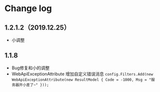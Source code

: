 # Change log

## 1.2.1.2（2019.12.25）
- 小调整


## 1.1.8
- Bug修复和小的调整
- WebApiExceptionAttribute 增加自定义错误消息
`config.Filters.Add(new WebApiExceptionAttribute(new ResultModel { Code = -1000, Msg = "服务器开小差了~" }));`
